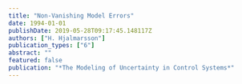 ```yaml
---
title: "Non-Vanishing Model Errors"
date: 1994-01-01
publishDate: 2019-05-28T09:17:45.148117Z
authors: ["H. Hjalmarsson"]
publication_types: ["6"]
abstract: ""
featured: false
publication: "*The Modeling of Uncertainty in Control Systems*"
---
```


